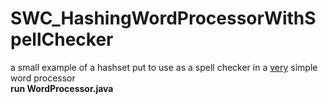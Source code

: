 SWC_HashingWordProcessorWithSpellChecker
========================================
a small example of a hashset put to use as a spell checker in a <u>very</u> simple word processor
<br><b>run WordProcessor.java</b> 
